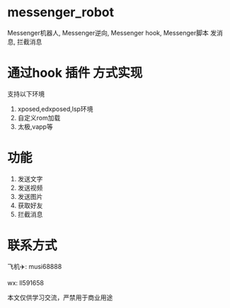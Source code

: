# messenger_robot
Messenger机器人, Messenger逆向, Messenger hook, Messenger脚本 发消息, 拦截消息

# 通过hook 插件 方式实现 
支持以下环境

1. xposed,edxposed,lsp环境
2. 自定义rom加载
3. 太极,vapp等



# 功能
1. 发送文字
2. 发送视频
3. 发送图片
4. 获取好友
5. 拦截消息


# 联系方式

飞机✈️: musi68888

wx: ll591658

本文仅供学习交流，严禁用于商业用途
